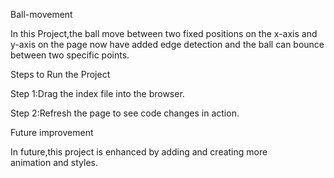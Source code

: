Ball-movement

In this Project,the ball move between two fixed positions on the x-axis and y-axis on the page now have added edge detection and the ball can bounce between two specific points.

Steps to Run the Project

Step 1:Drag the index file into the browser.

Step 2:Refresh the page to see code changes in action.

Future improvement

In future,this project is enhanced by adding and creating more animation and styles.
